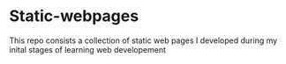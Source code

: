 # Static-webpages
This repo consists a collection of static web pages I developed during my inital stages of learning web developement
